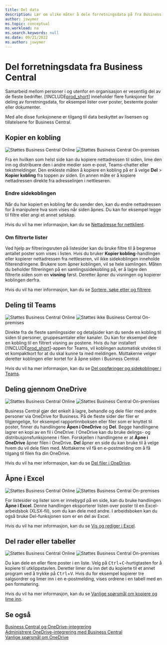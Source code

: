 ```yaml
---
title: Del data
description: Lær om ulike måter å dele forretningsdata på fra Business Central.
author: jswymer
ms.topic: conceptual
ms.workload: na
ms.search.keywords: null
ms.date: 09/21/2022
ms.author: jswymer
---
```

# Del forretningsdata fra Business Central

Samarbeid mellom personer i og utenfor en organisasjon er vesentlig del av de fleste bedrifter. [!INCLUDE[prod_short](includes/prod_short.md)] inneholder flere funksjoner for deling av forretningsdata, for eksempel lister over poster, bestemte poster eller dokumenter. <!--, with others&mdash;even those people who don't have a Business Central license in some cases.-->

Med alle disse funksjonene er tilgang til data beskyttet av lisensen og tillatelsene for Business Central.

## Kopier en kobling

![Støttes](media/check.png) Business Central Online ![Støttes](media/check.png) Business Central On-premises

Fra en hvilken som helst side kan du kopiere nettadressen til siden, lime den inn og distribuere den i andre medier som e-post, Teams-chatter eller tekstmeldinger. Den enkleste måten å kopiere en kobling på er å velge **Del** > **Kopier kobling** fra toppen av siden. En annen måte er å kopiere nettadressen direkte fra adresselinjen i nettleseren.

### Endre sidekoblingen

Når du har kopiert en kobling før du sender den, kan du endre nettadressen for å manipulere hva som vises når siden åpnes. Du kan for eksempel legge til filtre eller angi et annet selskap.

Hvis du vil ha mer informasjon, kan du se [Nettadresse for nettklient](/dynamics365/business-central/dev-itpro/developer/devenv-web-client-urls).

### Om filtrerte lister

Ved hjelp av filtreringsruten på listesider kan du bruke filtre til å begrense antallet poster som vises i listen. Hvis du bruker **Kopier kobling**-handlingen eller kopierer nettadressen fra nettleseren, vil ikke sidekoblingen inneholde filterendringene. Brukere som åpner koblingen, vil se hele samlingen. Måten du beholder filtreringen på en samlingssidekobling på, er å lagre den filtrerte siden som en **visning** først. Deretter åpner du visningen og kopierer koblingen derfra.

Hvis du vil ha mer informasjon, kan du se [Sortere, søke etter og filtrere](ui-enter-criteria-filters.md).

## Deling til Teams

![Støttes](media/check.png) Business Central Online ![Støttes ikke](media/x-icon.png) Business Central On-premises

Direkte fra de fleste samlingssider og detaljsider kan du sende en kobling til siden til personer, gruppesamtaler eller kanaler. Du kan for eksempel dele en kobling til en filtrert visning av postene. Hvis du har installert [!INCLUDE[prod_short](includes/prod_short.md)]-appen for Teams, vil koblingen automatisk utvides til et kompaktkort for at du skal kunne ta med meldingen. Mottakerne velger deretter koblingen eller kortet for å åpne siden i Business Central.

Hvis du vil ha mer informasjon, kan du se [Del oppføringer og sidekoblinger i Teams](across-working-with-teams.md).

## Deling gjennom OneDrive

![Støttes](media/check.png) Business Central Online ![Støttes](media/check.png) Business Central On-premises

Business Central gjør det enkelt å lagre, behandle og dele filer med andre personer via OneDrive for Business. På de fleste sider der filer er tilgjengelige, for eksempel rapportinnboksen eller filer som er knyttet til poster, finner du handlingene **Åpen i OneDrive** og **Del**. Begge handlingene lagrer en kopi av en fil i OneDrive. I OneDrive kan du bruke delings- og distribusjonsfunksjonene i filen. Forskjellen i handlingene er at **Åpne i OneDrive** åpner filen i OneDrive. **Del** åpner en side du kan bruke til å velge hvem du vil dele filen med. Mottakerne vil få en e-postmelding om å få tilgang til filen fra din OneDrive.

Hvis du vil ha mer informasjon, kan du se [Del filer i OneDrive](across-share-onedrive.md).

## Åpne i Excel

![Støttes](media/check.png) Business Central Online ![Støttes](media/check.png) Business Central On-premises

For listesider og lister som er innebygd på en side, kan du bruke handlingen **Åpne i Excel**. Denne handlingen eksporterer listen over poster til en Excel-arbeidsbok (XLSX-fil), som du kan dele med andre. I arbeidsboken kan du også bruke Del-funksjonen som er en del av Excel.

Hvis du vil ha mer informasjon, kan du se [Vis og rediger i Excel](across-work-with-excel.md).

## Del rader eller tabeller

![Støttes](media/check.png) Business Central Online ![Støttes](media/check.png) Business Central On-premises

Du kan dele en eller flere poster i en liste. Velg på <kbd>Ctrl</kbd>+<kbd>C</kbd>-hurtigtasten for å kopiere til utklippstavlen. Deretter limer du inn det du kopierte til et annet program ved å trykke på <kbd>Ctrl</kbd>+<kbd>V</kbd>. Hvis du for eksempel kopierer tre salgsordrer og limer inn i en e-postmelding, vises ordrene i en tabell med en pen formatering.

Hvis du vil ha mer informasjon, kan du se [Vanlige spørsmål om kopiere og lime inn](faq-copy-paste.yml).

## Se også

[Business Central og OneDrive-integrering](across-onedrive-overview.md)  
[Administrere OneDrive-integrering med Business Central](admin-onedrive-integration.md)  
[Vanlige spørsmål om OneDrive](admin-onedrive-faq.md)